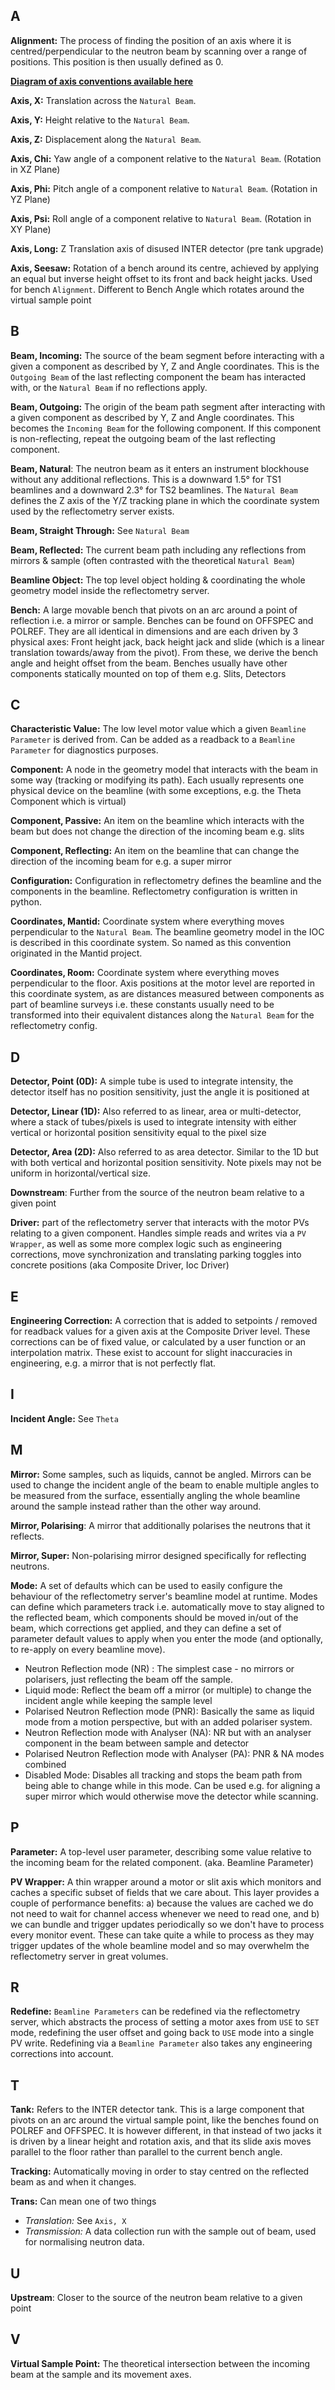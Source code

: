 ## A

**Alignment:** The process of finding the position of an axis where it is centred/perpendicular to the neutron beam by scanning over a range of positions. This position is then usually defined as 0.

**[Diagram of axis conventions available here](https://github.com/ISISComputingGroup/ibex_developers_manual/wiki/Reflectomtery-IOC-POLREF#axes)**

**Axis, X:** Translation across the `Natural Beam`.

**Axis, Y:** Height relative to the `Natural Beam`.

**Axis, Z:** Displacement along the `Natural Beam`.

**Axis, Chi:** Yaw angle of a component relative to the `Natural Beam`. (Rotation in XZ Plane)

**Axis, Phi:** Pitch angle of a component relative to `Natural Beam`. (Rotation in YZ Plane)

**Axis, Psi:** Roll angle of a component relative to `Natural Beam`. (Rotation in XY Plane)

**Axis, Long:** Z Translation axis of disused INTER detector (pre tank upgrade)

**Axis, Seesaw:** Rotation of a bench around its centre, achieved by applying an equal but inverse height offset to its front and back height jacks. Used for bench `Alignment`. Different to Bench Angle which rotates around the virtual sample point

## B

**Beam, Incoming:** The source of the beam segment before interacting with a given a component as described by Y, Z and Angle coordinates. This is the `Outgoing Beam` of the last reflecting component the beam has interacted with, or the `Natural Beam` if no reflections apply.

**Beam, Outgoing:** The origin of the beam path segment after interacting with a given component as described by Y, Z and Angle coordinates. This becomes the `Incoming Beam` for the following component. If this component is non-reflecting, repeat the outgoing beam of the last reflecting component.

**Beam, Natural**: The neutron beam as it enters an instrument blockhouse without any additional reflections. This is a downward 1.5° for TS1 beamlines and a downward 2.3° for TS2 beamlines. The `Natural Beam` defines the Z axis of the Y/Z tracking plane in which the coordinate system used by the reflectometry server exists.

**Beam, Straight Through:** See `Natural Beam`

**Beam, Reflected:** The current beam path including any reflections from mirrors & sample (often contrasted with the theoretical `Natural Beam`)

**Beamline Object:** The top level object holding & coordinating the whole geometry model inside the reflectometry server.

**Bench:** A large movable bench that pivots on an arc around a point of reflection i.e. a mirror or sample. Benches can be found on OFFSPEC and POLREF. They are all identical in dimensions and are each driven by 3 physical axes: Front height jack, back height jack and slide (which is a linear translation towards/away from the pivot). From these, we derive the bench angle and height offset from the beam. Benches usually have other components statically mounted on top of them e.g. Slits, Detectors

## C

**Characteristic Value:** The low level motor value which a given `Beamline Parameter` is derived from. Can be added as a readback to a `Beamline Parameter` for diagnostics purposes.

**Component:** A node in the geometry model that interacts with the beam in some way (tracking or modifying its path). Each usually represents one physical device on the beamline (with some exceptions, e.g. the Theta Component which is virtual)

**Component, Passive:** An item on the beamline which interacts with the beam but does not change the direction of the incoming beam e.g. slits

**Component, Reflecting:** An item on the beamline that can change the direction of the incoming beam for e.g. a super mirror

**Configuration:** Configuration in reflectometry defines the beamline and the components in the beamline. Reflectometry configuration is written in python.

**Coordinates, Mantid:** Coordinate system where everything moves perpendicular to the `Natural Beam`. The beamline geometry model in the IOC is described in this coordinate system. So named as this convention originated in the Mantid project.

**Coordinates, Room:** Coordinate system where everything moves perpendicular to the floor. Axis positions at the motor level are reported in this coordinate system, as are distances measured between components as part of beamline surveys i.e. these constants usually need to be transformed into their equivalent distances along the `Natural Beam` for the reflectometry config.

## D

**Detector, Point (0D):** A simple tube is used to integrate intensity, the detector itself has no position sensitivity, just the angle it is positioned at

**Detector, Linear (1D):** Also referred to as linear, area or multi-detector, where a stack of tubes/pixels is used to integrate intensity with either vertical or horizontal position sensitivity equal to the pixel size

**Detector, Area (2D):** Also referred to as area detector. Similar to the 1D but with both vertical and horizontal position sensitivity. Note pixels may not be uniform in horizontal/vertical size.

**Downstream**: Further from the source of the neutron beam relative to a given point

**Driver:** part of the reflectometry server that interacts with the motor PVs relating to a given component. Handles simple reads and writes via a `PV Wrapper`, as well as some more complex logic such as engineering corrections, move synchronization and translating parking toggles into concrete positions (aka Composite Driver, Ioc Driver)

## E

**Engineering Correction:** A correction that is added to setpoints / removed for readback values for a given axis at the Composite Driver level. These corrections can be of fixed value, or calculated by a user function or an interpolation matrix. These exist to account for slight inaccuracies in engineering, e.g. a mirror that is not perfectly flat.

## I

**Incident Angle:** See `Theta`

## M

**Mirror:** Some samples, such as liquids, cannot be angled. Mirrors can be used to change the incident angle of the beam to enable multiple angles to be measured from the surface, essentially angling the whole beamline around the sample instead rather than the other way around.

**Mirror, Polarising**: A mirror that additionally polarises the neutrons that it reflects.

**Mirror, Super:** Non-polarising mirror designed specifically for reflecting neutrons. 

**Mode:** A set of defaults which can be used to easily configure the behaviour of the reflectometry server's beamline model at runtime. Modes can define which parameters track i.e. automatically move to stay aligned to the reflected beam, which components should be moved in/out of the beam, which corrections get applied, and they can define a set of parameter default values to apply when you enter the mode (and optionally, to re-apply on every beamline move).
  - Neutron Reflection mode (NR) : The simplest case - no mirrors or polarisers, just reflecting the beam off the sample.
  - Liquid mode: Reflect the beam off a mirror (or multiple) to change the incident angle while keeping the sample level
  - Polarised Neutron Reflection mode (PNR): Basically the same as liquid mode from a motion perspective, but with an added polariser system. 
  - Neutron Reflection mode with Analyser (NA): NR but with an analyser component in the beam between sample and detector
  - Polarised Neutron Reflection mode with Analyser (PA): PNR & NA modes combined
  - Disabled Mode: Disables all tracking and stops the beam path from being able to change while in this mode. Can be used e.g. for aligning a super mirror which would otherwise move the detector while scanning.

## P

**Parameter:** A top-level user parameter, describing some value relative to the incoming beam for the related component. (aka. Beamline Parameter)

**PV Wrapper:** A thin wrapper around a motor or slit axis which monitors and caches a specific subset of fields that we care about. This layer provides a couple of performance benefits: a) because the values are cached we do not need to wait for channel access whenever we need to read one, and b) we can bundle and trigger updates periodically so we don't have to process every monitor event. These can take quite a while to process as they may trigger updates of the whole beamline model and so may overwhelm the reflectometry server in great volumes.

## R

**Redefine:** `Beamline Parameters` can be redefined via the reflectometry server, which abstracts the process of setting a motor axes from `USE` to `SET` mode, redefining the user offset and going back to `USE` mode into a single PV write. Redefining via a `Beamline Parameter` also takes any engineering corrections into account.

## T

**Tank:** Refers to the INTER detector tank. This is a large component that pivots on an arc around the virtual sample point, like the benches found on POLREF and OFFSPEC. It is however different, in that instead of two jacks it is driven by a linear height and rotation axis, and that its slide axis moves parallel to the floor rather than parallel to the current bench angle.

**Tracking:** Automatically moving in order to stay centred on the reflected beam as and when it changes.

**Trans:** Can mean one of two things
  - *Translation:* See `Axis, X`
  - *Transmission:* A data collection run with the sample out of beam, used for normalising neutron data.

## U

**Upstream**: Closer to the source of the neutron beam relative to a given point


## V

**Virtual Sample Point:** The theoretical intersection between the incoming beam at the sample and its movement axes.

